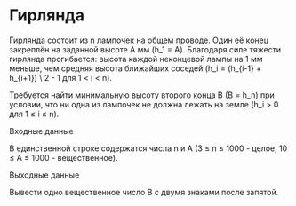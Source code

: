 # Гирлянда
Гирлянда состоит из n лампочек на общем проводе. Один её конец закреплён на заданной высоте A мм (h_1 = A). Благодаря силе тяжести гирлянда прогибается: высота каждой неконцевой лампы на 1 мм меньше, чем средняя высота ближайших соседей (h_i = (h_{i-1} + h_{i+1}) \ 2 - 1 для 1 < i < n).

Требуется найти минимальную высоту второго конца B (B = h_n) при условии, что ни одна из лампочек не должна лежать на земле (h_i > 0 для 1 ≤ i ≤ n).

Входные данные

В единственной строке содержатся числа n и A (3 ≤ n ≤ 1000 - целое, 10 ≤ A ≤ 1000 - вещественное).

Выходные данные

Вывести одно вещественное число B с двумя знаками после запятой.
